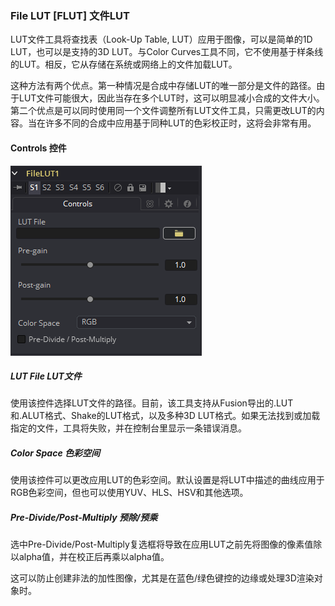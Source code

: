 ### File LUT [FLUT] 文件LUT

LUT文件工具将查找表（Look-Up Table, LUT）应用于图像，可以是简单的1D LUT，也可以是支持的3D LUT。与Color Curves工具不同，它不使用基于样条线的LUT。相反，它从存储在系统或网络上的文件加载LUT。

这种方法有两个优点。第一种情况是合成中存储LUT的唯一部分是文件的路径。由于LUT文件可能很大，因此当存在多个LUT时，这可以明显减小合成的文件大小。第二个优点是可以同时使用同一个文件调整所有LUT文件工具，只需更改LUT的内容。当在许多不同的合成中应用基于同种LUT的色彩校正时，这将会非常有用。

#### Controls 控件

![FLUT_Controls](images/FLUT_Controls.png)

##### LUT File LUT文件

使用该控件选择LUT文件的路径。目前，该工具支持从Fusion导出的.LUT和.ALUT格式、Shake的LUT格式，以及多种3D LUT格式。如果无法找到或加载指定的文件，工具将失败，并在控制台里显示一条错误消息。

##### Color Space 色彩空间

使用该控件可以更改应用LUT的色彩空间。默认设置是将LUT中描述的曲线应用于RGB色彩空间，但也可以使用YUV、HLS、HSV和其他选项。

##### Pre-Divide/Post-Multiply 预除/预乘

选中Pre-Divide/Post-Multiply复选框将导致在应用LUT之前先将图像的像素值除以alpha值，并在校正后再乘以alpha值。

这可以防止创建非法的加性图像，尤其是在蓝色/绿色键控的边缘或处理3D渲染对象时。